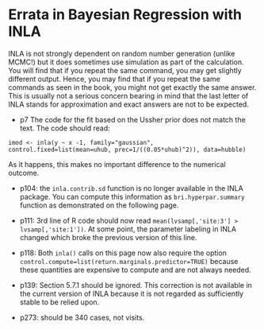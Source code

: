 # Errata in Bayesian Regression with INLA

INLA is not strongly dependent on random number generation (unlike MCMC!) but it does sometimes
use simulation as part of the calculation. You will find that if you repeat the same command,
you may get slightly different output. Hence, you may find that if you repeat the same commands
as seen in the book, you might not get exactly the same answer. This is usually not a serious concern bearing in mind that the last letter of INLA stands for approximation and exact answers
are not to be expected.

- p7 The code for the fit based on the Ussher prior does not match the text. The code should read:
```
imod <- inla(y ~ x -1, family="gaussian", control.fixed=list(mean=uhub, prec=1/((0.05*uhub)^2)), data=hubble)
```
As it happens, this makes no important difference to the numerical outcome.

- p104: the `inla.contrib.sd` function is no longer available in the INLA package. You can compute this information as `bri.hyperpar.summary` function as demonstrated on the following page.

- p111: 3rd line of R code should now read `mean(lvsamp[,'site:3'] > lvsamp[,'site:1'])`. At some point, the parameter labeling in INLA changed which broke the previous version of this line. 

- p118: Both `inla()` calls on this page now also require the option `control.compute=list(return.marginals.predictor=TRUE)` because these quantities are expensive
to compute and are not always needed.

- p139: Section 5.7.1 should be ignored. This correction is not available in the current version of 
INLA because it is not regarded as sufficiently stable to be relied upon.

- p273: should be 340 cases, not visits.